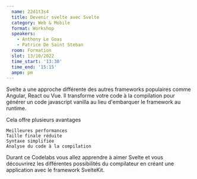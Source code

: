 ```yaml
---
  name: 22d1t3s4
  title: Devenir svelte avec Svelte
  category: Web & Mobile
  format: Workshop
  speakers: 
    - Anthony Le Goas
    - Patrice De Saint Steban
  room: Formation
  slot: 13/10/2022
  time_start: '13:30'
  time_end: '15:15'
  ampm: pm
---
```

Svelte a une approche différente des autres frameworks populaires comme Angular, React ou Vue. Il transforme votre code à la compilation pour générer un code javascript vanilla au lieu d'embarquer le framework au runtime.

Cela offre plusieurs avantages

    Meilleures performances
    Taille finale réduite
    Syntaxe simplifiée
    Analyse du code à la compilation

Durant ce Codelabs vous allez apprendre à aimer Svelte et vous découvrirez les différentes possibilités du compilateur en créant une application avec le framework SvelteKit.
